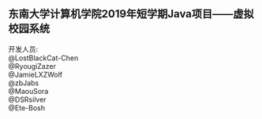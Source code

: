 东南大学计算机学院2019年短学期Java项目——虚拟校园系统<br>
--------------------------------------

开发人员: <br>
@LostBlackCat-Chen<br>
@RyougiZazer<br>
@JamieLXZWolf<br>
@zbJabs<br>
@MaouSora<br>
@DSRsilver<br>
@Ete-Bosh<br>
